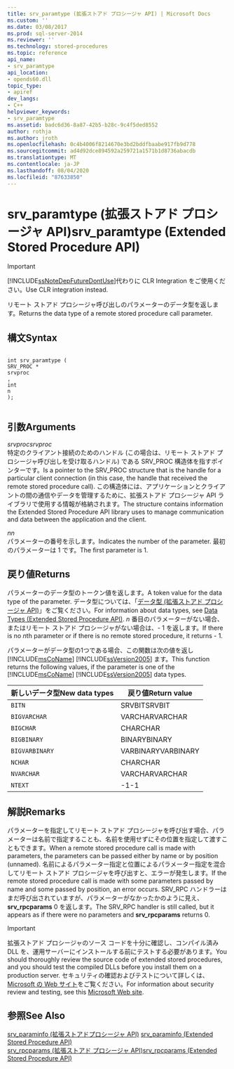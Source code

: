 ```yaml
---
title: srv_paramtype (拡張ストアド プロシージャ API) | Microsoft Docs
ms.custom: ''
ms.date: 03/08/2017
ms.prod: sql-server-2014
ms.reviewer: ''
ms.technology: stored-procedures
ms.topic: reference
api_name:
- srv_paramtype
api_location:
- opends60.dll
topic_type:
- apiref
dev_langs:
- C++
helpviewer_keywords:
- srv_paramtype
ms.assetid: badc6d36-8a87-42b5-b28c-9c4f5ded8552
author: rothja
ms.author: jroth
ms.openlocfilehash: 0c4b4006f8214670e3bd2bddfbaabe917fb9d778
ms.sourcegitcommit: ad4d92dce894592a259721a1571b1d8736abacdb
ms.translationtype: MT
ms.contentlocale: ja-JP
ms.lasthandoff: 08/04/2020
ms.locfileid: "87633850"
---
```

# <a name="srv_paramtype-extended-stored-procedure-api"></a><span data-ttu-id="ac87e-102">srv_paramtype (拡張ストアド プロシージャ API)</span><span class="sxs-lookup"><span data-stu-id="ac87e-102">srv_paramtype (Extended Stored Procedure API)</span></span>
    
> [!IMPORTANT]  
>  [!INCLUDE[ssNoteDepFutureDontUse](../../includes/ssnotedepfuturedontuse-md.md)]<span data-ttu-id="ac87e-103">代わりに CLR Integration をご使用ください。</span><span class="sxs-lookup"><span data-stu-id="ac87e-103">Use CLR integration instead.</span></span>  
  
 <span data-ttu-id="ac87e-104">リモート ストアド プロシージャ呼び出しのパラメーターのデータ型を返します。</span><span class="sxs-lookup"><span data-stu-id="ac87e-104">Returns the data type of a remote stored procedure call parameter.</span></span>  
  
## <a name="syntax"></a><span data-ttu-id="ac87e-105">構文</span><span class="sxs-lookup"><span data-stu-id="ac87e-105">Syntax</span></span>  
  
```  
  
int srv_paramtype (  
SRV_PROC *  
srvproc  
,  
int  
n   
);  
  
```  
  
## <a name="arguments"></a><span data-ttu-id="ac87e-106">引数</span><span class="sxs-lookup"><span data-stu-id="ac87e-106">Arguments</span></span>  
 <span data-ttu-id="ac87e-107">*srvproc*</span><span class="sxs-lookup"><span data-stu-id="ac87e-107">*srvproc*</span></span>  
 <span data-ttu-id="ac87e-108">特定のクライアント接続のためのハンドル (この場合は、リモート ストアド プロシージャ呼び出しを受け取るハンドル) である SRV_PROC 構造体を指すポインターです。</span><span class="sxs-lookup"><span data-stu-id="ac87e-108">Is a pointer to the SRV_PROC structure that is the handle for a particular client connection (in this case, the handle that received the remote stored procedure call).</span></span> <span data-ttu-id="ac87e-109">この構造体には、アプリケーションとクライアントの間の通信やデータを管理するために、拡張ストアド プロシージャ API ライブラリで使用する情報が格納されます。</span><span class="sxs-lookup"><span data-stu-id="ac87e-109">The structure contains information the Extended Stored Procedure API library uses to manage communication and data between the application and the client.</span></span>  
  
 <span data-ttu-id="ac87e-110">*n*</span><span class="sxs-lookup"><span data-stu-id="ac87e-110">*n*</span></span>  
 <span data-ttu-id="ac87e-111">パラメーターの番号を示します。</span><span class="sxs-lookup"><span data-stu-id="ac87e-111">Indicates the number of the parameter.</span></span> <span data-ttu-id="ac87e-112">最初のパラメーターは 1 です。</span><span class="sxs-lookup"><span data-stu-id="ac87e-112">The first parameter is 1.</span></span>  
  
## <a name="returns"></a><span data-ttu-id="ac87e-113">戻り値</span><span class="sxs-lookup"><span data-stu-id="ac87e-113">Returns</span></span>  
 <span data-ttu-id="ac87e-114">パラメーターのデータ型のトークン値を返します。</span><span class="sxs-lookup"><span data-stu-id="ac87e-114">A token value for the data type of the parameter.</span></span> <span data-ttu-id="ac87e-115">データ型については、「[データ型 &#40;拡張ストアド プロシージャ API&#41;](data-types-extended-stored-procedure-api.md)」をご覧ください。</span><span class="sxs-lookup"><span data-stu-id="ac87e-115">For information about data types, see [Data Types &#40;Extended Stored Procedure API&#41;](data-types-extended-stored-procedure-api.md).</span></span> <span data-ttu-id="ac87e-116">*n* 番目のパラメーターがない場合、またはリモート ストアド プロシージャがない場合は、- 1 を返します。</span><span class="sxs-lookup"><span data-stu-id="ac87e-116">If there is no *n*th parameter or if there is no remote stored procedure, it returns - 1.</span></span>  
  
 <span data-ttu-id="ac87e-117">パラメーターがデータ型の1つである場合、この関数は次の値を返し [!INCLUDE[msCoName](../../includes/msconame-md.md)] [!INCLUDE[ssVersion2005](../../includes/ssversion2005-md.md)] ます。</span><span class="sxs-lookup"><span data-stu-id="ac87e-117">This function returns the following values, if the parameter is one of the [!INCLUDE[msCoName](../../includes/msconame-md.md)] [!INCLUDE[ssVersion2005](../../includes/ssversion2005-md.md)] data types.</span></span>  
  
|<span data-ttu-id="ac87e-118">新しいデータ型</span><span class="sxs-lookup"><span data-stu-id="ac87e-118">New data types</span></span>|<span data-ttu-id="ac87e-119">戻り値</span><span class="sxs-lookup"><span data-stu-id="ac87e-119">Return value</span></span>|  
|--------------------|------------------|  
|`BITN`|<span data-ttu-id="ac87e-120">SRVBIT</span><span class="sxs-lookup"><span data-stu-id="ac87e-120">SRVBIT</span></span>|  
|`BIGVARCHAR`|<span data-ttu-id="ac87e-121">VARCHAR</span><span class="sxs-lookup"><span data-stu-id="ac87e-121">VARCHAR</span></span>|  
|`BIGCHAR`|<span data-ttu-id="ac87e-122">CHAR</span><span class="sxs-lookup"><span data-stu-id="ac87e-122">CHAR</span></span>|  
|`BIGBINARY`|<span data-ttu-id="ac87e-123">BINARY</span><span class="sxs-lookup"><span data-stu-id="ac87e-123">BINARY</span></span>|  
|`BIGVARBINARY`|<span data-ttu-id="ac87e-124">VARBINARY</span><span class="sxs-lookup"><span data-stu-id="ac87e-124">VARBINARY</span></span>|  
|`NCHAR`|<span data-ttu-id="ac87e-125">CHAR</span><span class="sxs-lookup"><span data-stu-id="ac87e-125">CHAR</span></span>|  
|`NVARCHAR`|<span data-ttu-id="ac87e-126">VARCHAR</span><span class="sxs-lookup"><span data-stu-id="ac87e-126">VARCHAR</span></span>|  
|`NTEXT`|<span data-ttu-id="ac87e-127">-1</span><span class="sxs-lookup"><span data-stu-id="ac87e-127">-1</span></span>|  
  
## <a name="remarks"></a><span data-ttu-id="ac87e-128">解説</span><span class="sxs-lookup"><span data-stu-id="ac87e-128">Remarks</span></span>  
 <span data-ttu-id="ac87e-129">パラメーターを指定してリモート ストアド プロシージャを呼び出す場合、パラメーターは名前で指定することも、名前を使用せずにその位置を指定して渡すこともできます。</span><span class="sxs-lookup"><span data-stu-id="ac87e-129">When a remote stored procedure call is made with parameters, the parameters can be passed either by name or by position (unnamed).</span></span> <span data-ttu-id="ac87e-130">名前によるパラメーター指定と位置によるパラメーター指定を混合してリモート ストアド プロシージャを呼び出すと、エラーが発生します。</span><span class="sxs-lookup"><span data-stu-id="ac87e-130">If the remote stored procedure call is made with some parameters passed by name and some passed by position, an error occurs.</span></span> <span data-ttu-id="ac87e-131">SRV_RPC ハンドラーはまだ呼び出されていますが、パラメーターがなかったかのように見え、 **srv_rpcparams** 0 を返します。</span><span class="sxs-lookup"><span data-stu-id="ac87e-131">The SRV_RPC handler is still called, but it appears as if there were no parameters and **srv_rpcparams** returns 0.</span></span>  
  
> [!IMPORTANT]  
>  <span data-ttu-id="ac87e-132">拡張ストアド プロシージャのソース コードを十分に確認し、コンパイル済み DLL を、運用サーバーにインストールする前にテストする必要があります。</span><span class="sxs-lookup"><span data-stu-id="ac87e-132">You should thoroughly review the source code of extended stored procedures, and you should test the compiled DLLs before you install them on a production server.</span></span> <span data-ttu-id="ac87e-133">セキュリティの確認およびテストについて詳しくは、[Microsoft の Web サイト](https://go.microsoft.com/fwlink/?LinkID=54761&amp;clcid=0x409https://msdn.microsoft.com/security/)をご覧ください。</span><span class="sxs-lookup"><span data-stu-id="ac87e-133">For information about security review and testing, see this [Microsoft Web site](https://go.microsoft.com/fwlink/?LinkID=54761&amp;clcid=0x409https://msdn.microsoft.com/security/).</span></span>  
  
## <a name="see-also"></a><span data-ttu-id="ac87e-134">参照</span><span class="sxs-lookup"><span data-stu-id="ac87e-134">See Also</span></span>  
 <span data-ttu-id="ac87e-135">[srv_paraminfo &#40;拡張ストアドプロシージャ API&#41;](srv-paraminfo-extended-stored-procedure-api.md) </span><span class="sxs-lookup"><span data-stu-id="ac87e-135">[srv_paraminfo &#40;Extended Stored Procedure API&#41;](srv-paraminfo-extended-stored-procedure-api.md) </span></span>  
 [<span data-ttu-id="ac87e-136">srv_rpcparams &#40;拡張ストアド プロシージャ API&#41;</span><span class="sxs-lookup"><span data-stu-id="ac87e-136">srv_rpcparams &#40;Extended Stored Procedure API&#41;</span></span>](srv-rpcparams-extended-stored-procedure-api.md)  
  
  
